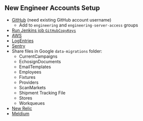 ## New Engineer Accounts Setup
* [GitHub](https://github.com/orgs/CamelotVG/teams) (need existing GitHub account username)
	* Add to `engineering` and `engineering-server-access` groups
* [Run Jenkins job `GitHubCopyKeys`](http://jenkins.smiledirectclub.com:8080/job/GitHubCopyKeys/)
* [AWS](https://smiledirectclub.signin.aws.amazon.com/console)
* [LogEntries](https://logentries.com/app/1a50e275#/sets)
* [Sentry](https://app.getsentry.com/smiledirectclub/)
* Share files in Google `data-migrations` folder:
	* CurrentCampaigns
	* EchosignDocuments
	* EmailTemplates
	* Employees
	* Fixtures
	* Providers
	* ScanMarkets
	* Shipment Tracking File
	* Stores
	* Workqueues
* [New Relic](https://rpm.newrelic.com/accounts/1031548/)
* [Meldium](https://launchpad.meldium.com/#/launchpad)

